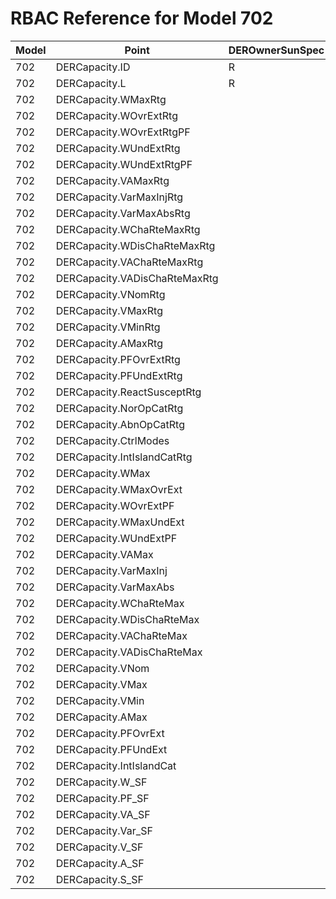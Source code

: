 # RBAC Reference for Model 702

| Model | Point | DEROwnerSunSpec | DERInstallerSunSpec | DERVendorSunSpec | ServiceProviderSunSpec | GridOperatorSunSpec |
|-------|-------|------------------|---------------------|------------------|------------------------|---------------------|
| 702 | DERCapacity.ID | R | R | R | R | R |
| 702 | DERCapacity.L | R | R | R | R | R |
| 702 | DERCapacity.WMaxRtg |  |  |  |  |  |
| 702 | DERCapacity.WOvrExtRtg |  |  |  |  |  |
| 702 | DERCapacity.WOvrExtRtgPF |  |  |  |  |  |
| 702 | DERCapacity.WUndExtRtg |  |  |  |  |  |
| 702 | DERCapacity.WUndExtRtgPF |  |  |  |  |  |
| 702 | DERCapacity.VAMaxRtg |  |  |  |  |  |
| 702 | DERCapacity.VarMaxInjRtg |  |  |  |  |  |
| 702 | DERCapacity.VarMaxAbsRtg |  |  |  |  |  |
| 702 | DERCapacity.WChaRteMaxRtg |  |  |  |  |  |
| 702 | DERCapacity.WDisChaRteMaxRtg |  |  |  |  |  |
| 702 | DERCapacity.VAChaRteMaxRtg |  |  |  |  |  |
| 702 | DERCapacity.VADisChaRteMaxRtg |  |  |  |  |  |
| 702 | DERCapacity.VNomRtg |  |  |  |  |  |
| 702 | DERCapacity.VMaxRtg |  |  |  |  |  |
| 702 | DERCapacity.VMinRtg |  |  |  |  |  |
| 702 | DERCapacity.AMaxRtg |  |  |  |  |  |
| 702 | DERCapacity.PFOvrExtRtg |  |  |  |  |  |
| 702 | DERCapacity.PFUndExtRtg |  |  |  |  |  |
| 702 | DERCapacity.ReactSusceptRtg |  |  |  |  |  |
| 702 | DERCapacity.NorOpCatRtg |  |  |  |  |  |
| 702 | DERCapacity.AbnOpCatRtg |  |  |  |  |  |
| 702 | DERCapacity.CtrlModes |  |  |  |  |  |
| 702 | DERCapacity.IntIslandCatRtg |  |  |  |  |  |
| 702 | DERCapacity.WMax |  |  |  |  |  |
| 702 | DERCapacity.WMaxOvrExt |  |  |  |  |  |
| 702 | DERCapacity.WOvrExtPF |  |  |  |  |  |
| 702 | DERCapacity.WMaxUndExt |  |  |  |  |  |
| 702 | DERCapacity.WUndExtPF |  |  |  |  |  |
| 702 | DERCapacity.VAMax |  |  |  |  |  |
| 702 | DERCapacity.VarMaxInj |  |  |  |  |  |
| 702 | DERCapacity.VarMaxAbs |  |  |  |  |  |
| 702 | DERCapacity.WChaRteMax |  |  |  |  |  |
| 702 | DERCapacity.WDisChaRteMax |  |  |  |  |  |
| 702 | DERCapacity.VAChaRteMax |  |  |  |  |  |
| 702 | DERCapacity.VADisChaRteMax |  |  |  |  |  |
| 702 | DERCapacity.VNom |  |  |  |  |  |
| 702 | DERCapacity.VMax |  |  |  |  |  |
| 702 | DERCapacity.VMin |  |  |  |  |  |
| 702 | DERCapacity.AMax |  |  |  |  |  |
| 702 | DERCapacity.PFOvrExt |  |  |  |  |  |
| 702 | DERCapacity.PFUndExt |  |  |  |  |  |
| 702 | DERCapacity.IntIslandCat |  |  |  |  |  |
| 702 | DERCapacity.W_SF |  |  |  |  |  |
| 702 | DERCapacity.PF_SF |  |  |  |  |  |
| 702 | DERCapacity.VA_SF |  |  |  |  |  |
| 702 | DERCapacity.Var_SF |  |  |  |  |  |
| 702 | DERCapacity.V_SF |  |  |  |  |  |
| 702 | DERCapacity.A_SF |  |  |  |  |  |
| 702 | DERCapacity.S_SF |  |  |  |  |  |
